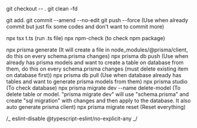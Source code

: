 <!-- Git -->

git checkout -- .
git clean -fd

git add. git commit --amend --no-edit git push --force (Use when already commit but just fix some codes and don't want to commit more)

<!-- Command -->

npx tsx t.ts (run .ts file)
npx npm-check (to check npm package)

<!-- Postgresql + Prisma command -->

npx prisma generate (It will create a file in node_modules/@prisma/client, do this on every schema.prisma changes)
npx prisma db push (Use when already has prisma models and want to create a table on database from them, do this on every schema.prisma changes (must delete existing item on database first))
npx prisma db pull (Use when database already has tables and want to generate prisma models from them)
npx prisma studio (To check database)
npx prisma migrate dev --name delete-model (To delete table or model. "prisma migrate dev" will use "schema.prisma" and create "sql migration" with changes and then apply to the database. It also auto generate prisma client)
npx prisma migrate reset (Reset everything)

<!-- Else -->

/_ eslint-disable @typescript-eslint/no-explicit-any _/
